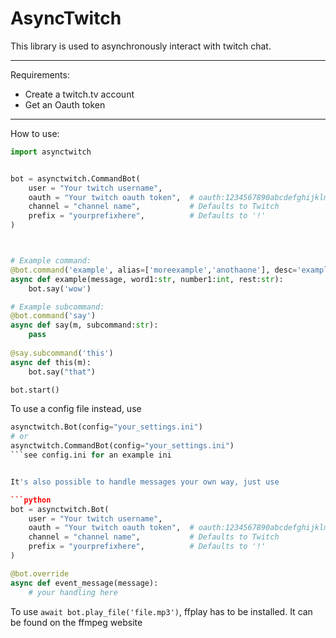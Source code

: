 AsyncTwitch
=======================

This library is used to asynchronously interact with twitch chat.

----

Requirements: 

- Create a twitch.tv account
- Get an Oauth token

----

How to use:

```python
import asynctwitch


bot = asynctwitch.CommandBot(
    user = "Your twitch username",
	oauth = "Your twitch oauth token",	# oauth:1234567890abcdefghijklmnopqrst
	channel = "channel name",			# Defaults to Twitch
	prefix = "yourprefixhere",			# Defaults to '!'
)



# Example command:
@bot.command('example', alias=['moreexample','anothaone'], desc='example command')
async def example(message, word1:str, number1:int, rest:str):
	bot.say('wow')

# Example subcommand:
@bot.command('say')
async def say(m, subcommand:str):
	pass
	
@say.subcommand('this')
async def this(m):
	bot.say("that")

bot.start()	
```

To use a config file instead, use
```python
asynctwitch.Bot(config="your_settings.ini")
# or
asynctwitch.CommandBot(config="your_settings.ini")
```see config.ini for an example ini


It's also possible to handle messages your own way, just use

```python
bot = asynctwitch.Bot(
    user = "Your twitch username",
	oauth = "Your twitch oauth token",	# oauth:1234567890abcdefghijklmnopqrst
	channel = "channel name",			# Defaults to Twitch
	prefix = "yourprefixhere",			# Defaults to '!'
)

@bot.override
async def event_message(message):
	# your handling here
```


To use `await bot.play_file('file.mp3')`, ffplay has to be installed. It can be found on the ffmpeg website